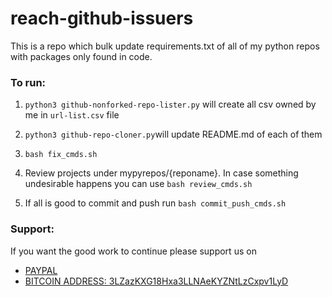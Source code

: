 # reach-github-issuers

This is a repo which bulk update requirements.txt of all of my python repos with packages only found in code.

### To run:

1. `python3 github-nonforked-repo-lister.py` will create all csv owned by me in `url-list.csv` file

2. `python3 github-repo-cloner.py`will update README.md of each of them

3. `bash fix_cmds.sh`

4. Review projects under mypyrepos/{reponame}. In case something undesirable happens you can use `bash review_cmds.sh`

5. If all is good to commit and push run `bash commit_push_cmds.sh`

### Support:

If you want the good work to continue please support us on

* [PAYPAL](https://www.paypal.me/ishandutta2007)
* [BITCOIN ADDRESS: 3LZazKXG18Hxa3LLNAeKYZNtLzCxpv1LyD](https://www.coinbase.com/join/5a8e4a045b02c403bc3a9c0c)
